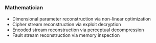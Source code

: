 ## 
### Mathematician <img src="https://img.shields.io/badge/C++-1f2e45?logo=c%2B%2B&logoColor=white" height="15"/>
- Dimensional parameter reconstruction via non-linear optimization
- Cipher stream reconstruction via exploit decryption
- Encoded stream reconstruction via perceptual decompression
- Fault stream reconstruction via memory inspection
<br></br>
